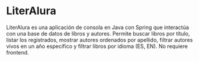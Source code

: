 # LiterAlura
 LiterAlura es una aplicación de consola en Java con Spring que interactúa con una base de datos de libros y autores. Permite buscar libros por título, listar los registrados, mostrar autores ordenados por apellido, filtrar autores vivos en un año específico y filtrar libros por idioma (ES, EN). No requiere frontend.
